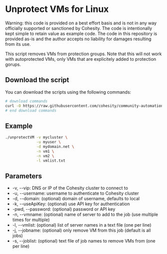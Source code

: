 # Unprotect VMs for Linux

Warning: this code is provided on a best effort basis and is not in any way officially supported or sanctioned by Cohesity. The code is intentionally kept simple to retain value as example code. The code in this repository is provided as-is and the author accepts no liability for damages resulting from its use.

This script removes VMs from protection groups. Note that this will not work with autoprotected VMs, only VMs that are explicitely added to protection gorups.

## Download the script

You can download the scripts using the following commands:

```bash
# download commands
curl -O https://raw.githubusercontent.com/cohesity/community-automation-samples/main/linux/unprotectVM/unprotectVM
# end download commands
```

## Example

```bash
./unprotectVM -v mycluster \
              -u myuser \
              -d mydomain.net \
              -n vm1 \
              -n vm2 \
              -l vmlist.txt
```

## Parameters

* -v, --vip: DNS or IP of the Cohesity cluster to connect to
* -u, --username: username to authenticate to Cohesity cluster
* -d, --domain: (optional) domain of username, defaults to local
* -k, --useApiKey: (optional) use API key for authentication
* -pwd, --password: (optional) password or API key
* -n, --vmname: (optional) name of server to add to the job (use multiple times for multiple)
* -l, --vmlist: (optional) list of server names in a text file (one per line)
* -j, --jobname: (optional) only remove VM from this job (default is all jobs)
* -s, --joblist: (optional) text file of job names to remove VMs from (one per line)
